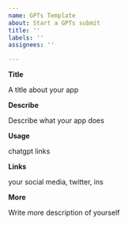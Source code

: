 ```yaml
---
name: GPTs Template
about: Start a GPTs submit
title: ''
labels: ''
assignees: ''

---
```


**Title**

A title about your app

**Describe**

Describe what your app does

**Usage**

chatgpt links

**Links**

your social media, twitter, ins

**More**

Write more description of yourself
